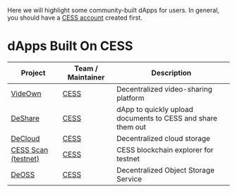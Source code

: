 Here we will highlight some community-built dApps for users. In general, you should have a [CESS account](./cess-account.md) created first.

# dApps Built On CESS

| Project                                            | Team / Maintainer           | Description                                                 |
| -------------------------------------------------- | --------------------------- | ----------------------------------------------------------- |
| [VideOwn](https://videown.io/)                 | [CESS](https://cess.network/) | Decentralized video-sharing platform                        |
| [DeShare](https://cess.network/deshare.html)         | [CESS](https://cess.network/) | dApp to quickly upload documents to CESS and share them out |
| [DeCloud](https://decloud.cess.network/) | [CESS](https://cess.network/) | Decentralized cloud storage                               |
| [CESS Scan (testnet)](https://scan.cess.network/) | [CESS](https://cess.network/) | CESS blockchain explorer for testnet                        |
| [DeOSS](https://doc.cess.network/products/deoss)             | [CESS](https://cess.network/) | Decentralized Object Storage Service   |
